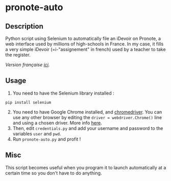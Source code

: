 # pronote-auto
## Description
Python script using Selenium to automatically file an iDevoir on Pronote, a web interface used by millions of high-schools in France. In my case, it fills a very simple iDevoir (=i-"assignement" in french) used by a teacher to take the register.

*Version française [ici](https://github.com/ulyssecrn/pronote-auto/blob/master/README_FR.md).*
## Usage
1. You need to have the Selenium library installed :
```
pip install selenium
```
2. You need to have Google Chrome installed, and [chromedriver](https://chromedriver.chromium.org/home). You can use any other browser by editing the `driver = webdriver.Chrome()` line and using a chosen driver. More info [here](https://www.selenium.dev/documentation/en/webdriver/driver_requirements/).
3. Then, edit `credentials.py` and add your username and password to the variables `user` and `pwd`.
4. Run `pronote-auto.py` and profit !

## Misc
This script becomes useful when you program it to launch automatically at a certain time so you don't have to do anything.
